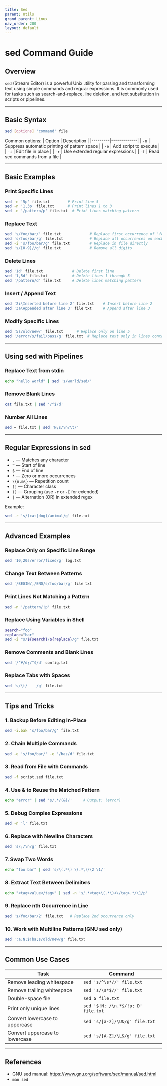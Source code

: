 ```yaml
---
title: Sed
parent: Utils
grand_parent: Linux
nav_order: 200
layout: default
---
```


# sed Command Guide

## Overview
`sed` (Stream Editor) is a powerful Unix utility for parsing and transforming text using simple commands and regular expressions. It is commonly used for tasks such as search-and-replace, line deletion, and text substitution in scripts or pipelines.

---

## Basic Syntax
```bash
sed [options] 'command' file
```

Common options:
| Option | Description |
|---------|-------------|
| `-n` | Suppress automatic printing of pattern space |
| `-e` | Add script to execute |
| `-i` | Edit file in place |
| `-r` | Use extended regular expressions |
| `-f` | Read sed commands from a file |

---

## Basic Examples

### Print Specific Lines
```bash
sed -n '5p' file.txt        # Print line 5
sed -n '1,3p' file.txt      # Print lines 1 to 3
sed -n '/pattern/p' file.txt  # Print lines matching pattern
```

### Replace Text
```bash
sed 's/foo/bar/' file.txt             # Replace first occurrence of 'foo' with 'bar'
sed 's/foo/bar/g' file.txt            # Replace all occurrences on each line
sed -i 's/foo/bar/g' file.txt         # Replace in file directly
sed 's/[0-9]//g' file.txt             # Remove all digits
```

### Delete Lines
```bash
sed '1d' file.txt             # Delete first line
sed '1,5d' file.txt           # Delete lines 1 through 5
sed '/pattern/d' file.txt     # Delete lines matching pattern
```

### Insert / Append Text
```bash
sed '2i\Inserted before line 2' file.txt    # Insert before line 2
sed '3a\Appended after line 3' file.txt     # Append after line 3
```

### Modify Specific Lines
```bash
sed '5s/old/new/' file.txt      # Replace only on line 5
sed '/error/s/fail/pass/g' file.txt  # Replace text only in lines containing 'error'
```

---

## Using sed with Pipelines

### Replace Text from stdin
```bash
echo "hello world" | sed 's/world/sed/'
```

### Remove Blank Lines
```bash
cat file.txt | sed '/^$/d'
```

### Number All Lines
```bash
sed = file.txt | sed 'N;s/\n/\t/'
```

---

## Regular Expressions in sed
- `.` — Matches any character
- `^` — Start of line
- `$` — End of line
- `*` — Zero or more occurrences
- `\{n,m\}` — Repetition count
- `[]` — Character class
- `()` — Grouping (use `-r` or `-E` for extended)
- `|` — Alternation (OR) in extended regex

Example:
```bash
sed -r 's/(cat|dog)/animal/g' file.txt
```

---

## Advanced Examples

### Replace Only on Specific Line Range
```bash
sed '10,20s/error/fixed/g' log.txt
```

### Change Text Between Patterns
```bash
sed '/BEGIN/,/END/s/foo/bar/g' file.txt
```

### Print Lines Not Matching a Pattern
```bash
sed -n '/pattern/!p' file.txt
```

### Replace Using Variables in Shell
```bash
search="foo"
replace="bar"
sed -i "s/${search}/${replace}/g" file.txt
```

### Remove Comments and Blank Lines
```bash
sed '/^#/d;/^$/d' config.txt
```

### Replace Tabs with Spaces
```bash
sed 's/\t/    /g' file.txt
```

---

## Tips and Tricks

### 1. Backup Before Editing In-Place
```bash
sed -i.bak 's/foo/bar/g' file.txt
```

### 2. Chain Multiple Commands
```bash
sed -e 's/foo/bar/' -e '/baz/d' file.txt
```

### 3. Read from File with Commands
```bash
sed -f script.sed file.txt
```

### 4. Use & to Reuse the Matched Pattern
```bash
echo "error" | sed 's/.*/(&)/'     # Output: (error)
```

### 5. Debug Complex Expressions
```bash
sed -n 'l' file.txt
```

### 6. Replace with Newline Characters
```bash
sed 's/;/\n/g' file.txt
```

### 7. Swap Two Words
```bash
echo "foo bar" | sed 's/\(.*\) \(.*\)/\2 \1/'
```

### 8. Extract Text Between Delimiters
```bash
echo "<tag>value</tag>" | sed -n 's/.*<tag>\(.*\)<\/tag>.*/\1/p'
```

### 9. Replace nth Occurrence in Line
```bash
sed 's/foo/bar/2' file.txt   # Replace 2nd occurrence only
```

### 10. Work with Multiline Patterns (GNU sed only)
```bash
sed ':a;N;$!ba;s/old/new/g' file.txt
```

---

## Common Use Cases

| Task | Command |
|------|----------|
| Remove leading whitespace | `sed 's/^\s*//' file.txt` |
| Remove trailing whitespace | `sed 's/\s*$//' file.txt` |
| Double-space file | `sed G file.txt` |
| Print only unique lines | `sed '$!N; /\n.*$/!p; D' file.txt` |
| Convert lowercase to uppercase | `sed 's/[a-z]/\U&/g' file.txt` |
| Convert uppercase to lowercase | `sed 's/[A-Z]/\L&/g' file.txt` |

---

## References
- GNU sed manual: <https://www.gnu.org/software/sed/manual/sed.html>
- `man sed`
